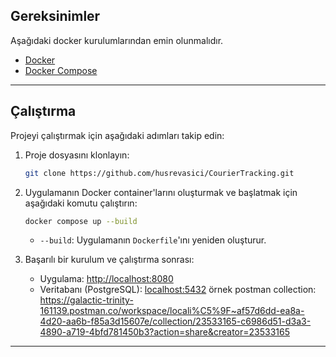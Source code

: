 
## Gereksinimler

Aşağıdaki docker kurulumlarından emin olunmalıdır.
- [Docker](https://www.docker.com/products/docker-desktop) 
- [Docker Compose](https://docs.docker.com/compose/) 

---

## Çalıştırma

Projeyi çalıştırmak için aşağıdaki adımları takip edin:

1. Proje dosyasını klonlayın:
   ```bash
   git clone https://github.com/husrevasici/CourierTracking.git
   
   ```

2. Uygulamanın Docker container'larını oluşturmak ve başlatmak için aşağıdaki komutu çalıştırın:
   ```bash
   docker compose up --build
   ```

   - `--build`: Uygulamanın `Dockerfile`'ını yeniden oluşturur.

3. Başarılı bir kurulum ve çalıştırma sonrası:
   - Uygulama: [http://localhost:8080](http://localhost:8080)
   - Veritabanı (PostgreSQL): [localhost:5432](localhost:5432)
örnek postman collection: https://galactic-trinity-161139.postman.co/workspace/locali%C5%9F~af57d6dd-ea8a-4d20-aa6b-f85a3d15607e/collection/23533165-c6986d51-d3a3-4890-a719-4bfd781450b3?action=share&creator=23533165

---
